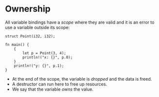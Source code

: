 # Ownership

All variable bindings have a _scope_ where they are valid and it is an error to
use a variable outside its scope:

```rust,editable,compile_fail
struct Point(i32, i32);

fn main() {
    {
        let p = Point(3, 4);
        println!("x: {}", p.0);
    }
    println!("y: {}", p.1);
}
```

- At the end of the scope, the variable is _dropped_ and the data is freed.
- A destructor can run here to free up resources.
- We say that the variable _owns_ the value.
